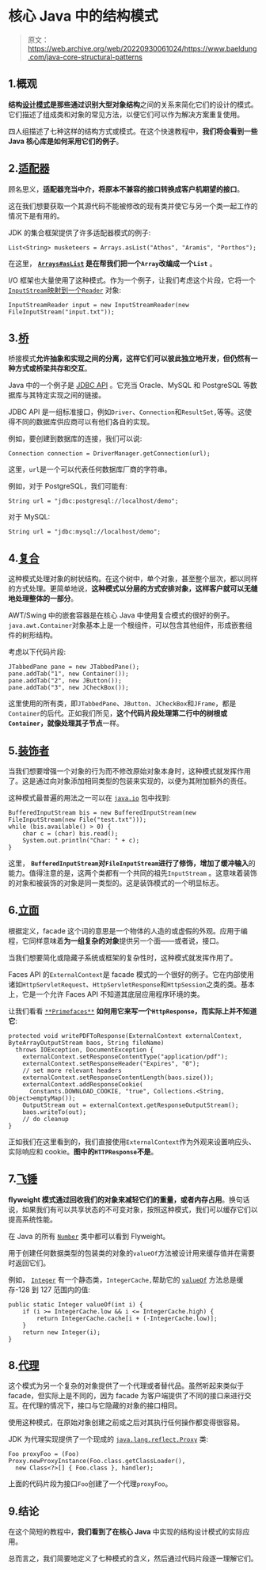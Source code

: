 # 核心 Java 中的结构模式

> 原文：<https://web.archive.org/web/20220930061024/https://www.baeldung.com/java-core-structural-patterns>

## 1.概观

**结构[设计模式](/web/20220524131130/https://www.baeldung.com/design-patterns-series)是那些通过识别大型对象结构**之间的关系来简化它们的设计的模式。它们描述了组成类和对象的常见方法，以便它们可以作为解决方案重复使用。

四人组描述了七种这样的结构方式或模式。在这个快速教程中，**我们将会看到一些 Java 核心库是如何采用它们的例子**。

## 2.[适配器](/web/20220524131130/https://www.baeldung.com/java-adapter-pattern)

顾名思义，**适配器充当中介，将原本不兼容的接口转换成客户机期望的接口**。

这在我们想要获取一个其源代码不能被修改的现有类并使它与另一个类一起工作的情况下是有用的。

JDK 的集合框架提供了许多适配器模式的例子:

```
List<String> musketeers = Arrays.asList("Athos", "Aramis", "Porthos");
```

在这里， **[`Arrays#asList`](/web/20220524131130/https://www.baeldung.com/java-arrays-aslist-vs-new-arraylist) 是在帮我们把一个`Array`改编成一个`List`** 。

I/O 框架也大量使用了这种模式。作为一个例子，让我们考虑这个片段，它将一个 [`InputStream`映射到一个`Reader`](/web/20220524131130/https://www.baeldung.com/java-convert-inputstream-to-reader) 对象:

```
InputStreamReader input = new InputStreamReader(new FileInputStream("input.txt"));
```

## 3.[桥](/web/20220524131130/https://www.baeldung.com/java-structural-design-patterns#bridge)

桥接模式**允许抽象和实现之间的分离，这样它们可以彼此独立地开发，但仍然有一种方式或桥梁共存和交互**。

Java 中的一个例子是 [JDBC API](/web/20220524131130/https://www.baeldung.com/java-jdbc) 。它充当 Oracle、MySQL 和 PostgreSQL 等数据库与其特定实现之间的链接。

JDBC API 是一组标准接口，例如`Driver`、`Connection`和`ResultSet,`等等。这使得不同的数据库供应商可以有他们各自的实现。

例如，要创建到数据库的连接，我们可以说:

```
Connection connection = DriverManager.getConnection(url);
```

这里，`url`是一个可以代表任何数据库厂商的字符串。

例如，对于 PostgreSQL，我们可能有:

```
String url = "jdbc:postgresql://localhost/demo";
```

对于 MySQL:

```
String url = "jdbc:mysql://localhost/demo";
```

## 4.[复合](/web/20220524131130/https://www.baeldung.com/java-composite-pattern)

这种模式处理对象的树状结构。在这个树中，单个对象，甚至整个层次，都以同样的方式处理。更简单地说，**这种模式以分层的方式安排对象，这样客户就可以无缝地处理整体的一部分**。

AWT/Swing 中的嵌套容器是在核心 Java 中使用复合模式的很好的例子。`java.awt.Container`对象基本上是一个根组件，可以包含其他组件，形成嵌套组件的树形结构。

考虑以下代码片段:

```
JTabbedPane pane = new JTabbedPane();
pane.addTab("1", new Container());
pane.addTab("2", new JButton());
pane.addTab("3", new JCheckBox());
```

这里使用的所有类，即`JTabbedPane`、`JButton`、`JCheckBox`和`JFrame`，都是`Container`的后代。正如我们所见，**这个代码片段处理第二行中的树根或`Container`，就像处理其子节点**一样。

## 5.[装饰者](/web/20220524131130/https://www.baeldung.com/java-decorator-pattern)

当我们想要增强一个对象的行为而不修改原始对象本身时，这种模式就发挥作用了。这是通过向对象添加相同类型的包装来实现的，以便为其附加额外的责任。

这种模式最普遍的用法之一可以在 [`java.io`](/web/20220524131130/https://www.baeldung.com/java-download-file#using-java-io) 包中找到:

```
BufferedInputStream bis = new BufferedInputStream(new FileInputStream(new File("test.txt")));
while (bis.available() > 0) {
    char c = (char) bis.read();
    System.out.println("Char: " + c);
}
```

这里， **`BufferedInputStream`对`FileInputStream`进行了修饰，增加了缓冲输入**的能力。值得注意的是，这两个类都有一个共同的祖先`InputStream` 。这意味着装饰的对象和被装饰的对象是同一类型的。这是装饰模式的一个明显标志。

## 6.[立面](/web/20220524131130/https://www.baeldung.com/java-facade-pattern)

根据定义，facade 这个词的意思是一个物体的人造的或虚假的外观。应用于编程，它同样意味着**为一组复杂的对象**提供另一个面——或者说，接口。

当我们想要简化或隐藏子系统或框架的复杂性时，这种模式就发挥作用了。

Faces API 的`ExternalContext`是 facade 模式的一个很好的例子。它在内部使用诸如`HttpServletRequest`、`HttpServletResponse`和`HttpSession`之类的类。基本上，它是一个允许 Faces API 不知道其底层应用程序环境的类。

让我们看看 [`**Primefaces**`](https://web.archive.org/web/20220524131130/https://www.primefaces.org/docs/api/5.3/org/primefaces/component/export/PDFExporter.html#writePDFToResponse(javax.faces.context.ExternalContext,%20java.io.ByteArrayOutputStream,%20java.lang.String)) **如何用它来写一个`HttpResponse`，而实际上并不知道它**:

```
protected void writePDFToResponse(ExternalContext externalContext, ByteArrayOutputStream baos, String fileName)
  throws IOException, DocumentException {
    externalContext.setResponseContentType("application/pdf");
    externalContext.setResponseHeader("Expires", "0");
    // set more relevant headers
    externalContext.setResponseContentLength(baos.size());
    externalContext.addResponseCookie(
      Constants.DOWNLOAD_COOKIE, "true", Collections.<String, Object>emptyMap());
    OutputStream out = externalContext.getResponseOutputStream();
    baos.writeTo(out);
    // do cleanup
}
```

正如我们在这里看到的，我们直接使用`ExternalContext`作为外观来设置响应头、实际响应和 cookie。**图中的`HTTPResponse`不是**。

## 7.[飞锤](/web/20220524131130/https://www.baeldung.com/java-flyweight)

**flyweight 模式通过回收我们的对象来减轻它们的重量，或者内存占用**。换句话说，如果我们有可以共享状态的不可变对象，按照这种模式，我们可以缓存它们以提高系统性能。

在 Java 的所有 [`Number`](/web/20220524131130/https://www.baeldung.com/java-number-class) 类中都可以看到 Flyweight。

用于创建任何数据类型的包装类的对象的`valueOf`方法被设计用来缓存值并在需要时返回它们。

例如， [`Integer`](https://web.archive.org/web/20220524131130/https://docs.oracle.com/en/java/javase/11/docs/api/java.base/java/lang/Integer.html) 有一个静态类，`IntegerCache,`帮助它的 [`valueOf`](/web/20220524131130/https://www.baeldung.com/java-convert-string-to-int-or-integer#integervalueof) 方法总是缓存-128 到 127 范围内的值:

```
public static Integer valueOf(int i) {
    if (i >= IntegerCache.low && i <= IntegerCache.high) {
        return IntegerCache.cache[i + (-IntegerCache.low)];
    }
    return new Integer(i);
}
```

## 8.[代理](/web/20220524131130/https://www.baeldung.com/java-proxy-pattern)

这个模式为另一个复杂的对象提供了一个代理或者替代品。虽然听起来类似于 facade，但实际上是不同的，因为 facade 为客户端提供了不同的接口来进行交互。在代理的情况下，接口与它隐藏的对象的接口相同。

使用这种模式，在原始对象创建之前或之后对其执行任何操作都变得很容易。

JDK 为代理实现提供了一个现成的 [`java.lang.reflect.Proxy`](/web/20220524131130/https://www.baeldung.com/java-dynamic-proxies) 类:

```
Foo proxyFoo = (Foo) Proxy.newProxyInstance(Foo.class.getClassLoader(),
  new Class<?>[] { Foo.class }, handler);
```

上面的代码片段为接口`Foo`创建了一个代理`proxyFoo`。

## 9.结论

在这个简短的教程中，**我们看到了在核心 Java** 中实现的结构设计模式的实际应用。

总而言之，我们简要地定义了七种模式的含义，然后通过代码片段逐一理解它们。